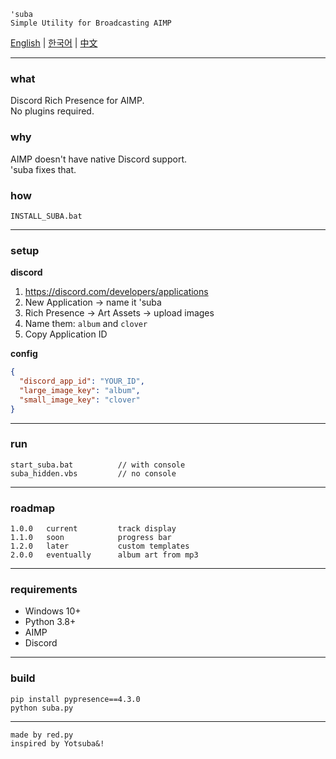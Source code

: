 ```
'suba
Simple Utility for Broadcasting AIMP
```

[English](#) | [한국어](README_KR.md) | [中文](README_CN.md)

---

### what

Discord Rich Presence for AIMP.  
No plugins required.

### why

AIMP doesn't have native Discord support.  
'suba fixes that.

### how

```
INSTALL_SUBA.bat
```

---

### setup

**discord**
1. https://discord.com/developers/applications
2. New Application → name it 'suba
3. Rich Presence → Art Assets → upload images
4. Name them: `album` and `clover`
5. Copy Application ID

**config**
```json
{
  "discord_app_id": "YOUR_ID",
  "large_image_key": "album",
  "small_image_key": "clover"
}
```

---

### run

```
start_suba.bat          // with console
suba_hidden.vbs         // no console
```

---

### roadmap

```
1.0.0   current         track display
1.1.0   soon            progress bar
1.2.0   later           custom templates
2.0.0   eventually      album art from mp3
```

---

### requirements

- Windows 10+
- Python 3.8+
- AIMP
- Discord

---

### build

```
pip install pypresence==4.3.0
python suba.py
```

---

```
made by red.py
inspired by Yotsuba&!
```
